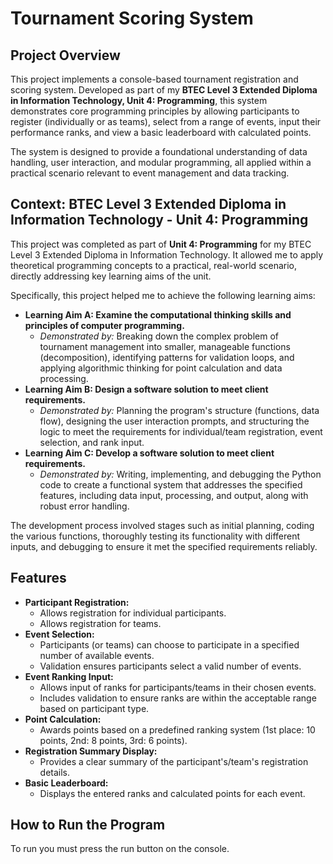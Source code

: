 # Tournament Scoring System

## Project Overview

This project implements a console-based tournament registration and scoring system. Developed as part of my **BTEC Level 3 Extended Diploma in Information Technology, Unit 4: Programming**, this system demonstrates core programming principles by allowing participants to register (individually or as teams), select from a range of events, input their performance ranks, and view a basic leaderboard with calculated points.

The system is designed to provide a foundational understanding of data handling, user interaction, and modular programming, all applied within a practical scenario relevant to event management and data tracking.

## Context: BTEC Level 3 Extended Diploma in Information Technology - Unit 4: Programming

This project was completed as part of **Unit 4: Programming** for my BTEC Level 3 Extended Diploma in Information Technology. It allowed me to apply theoretical programming concepts to a practical, real-world scenario, directly addressing key learning aims of the unit.

Specifically, this project helped me to achieve the following learning aims:

* **Learning Aim A: Examine the computational thinking skills and principles of computer programming.**
    * *Demonstrated by:* Breaking down the complex problem of tournament management into smaller, manageable functions (decomposition), identifying patterns for validation loops, and applying algorithmic thinking for point calculation and data processing.
* **Learning Aim B: Design a software solution to meet client requirements.**
    * *Demonstrated by:* Planning the program's structure (functions, data flow), designing the user interaction prompts, and structuring the logic to meet the requirements for individual/team registration, event selection, and rank input.
* **Learning Aim C: Develop a software solution to meet client requirements.**
    * *Demonstrated by:* Writing, implementing, and debugging the Python code to create a functional system that addresses the specified features, including data input, processing, and output, along with robust error handling.

The development process involved stages such as initial planning, coding the various functions, thoroughly testing its functionality with different inputs, and debugging to ensure it met the specified requirements reliably.

## Features

* **Participant Registration:**
    * Allows registration for individual participants.
    * Allows registration for teams.
* **Event Selection:**
    * Participants (or teams) can choose to participate in a specified number of available events.
    * Validation ensures participants select a valid number of events.
* **Event Ranking Input:**
    * Allows input of ranks for participants/teams in their chosen events.
    * Includes validation to ensure ranks are within the acceptable range based on participant type.
* **Point Calculation:**
    * Awards points based on a predefined ranking system (1st place: 10 points, 2nd: 8 points, 3rd: 6 points).
* **Registration Summary Display:**
    * Provides a clear summary of the participant's/team's registration details.
* **Basic Leaderboard:**
    * Displays the entered ranks and calculated points for each event.

## How to Run the Program

To run you must press the run button on the console.

